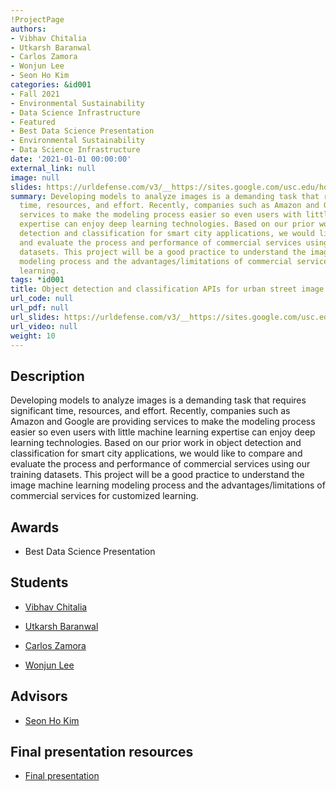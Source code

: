 ```yaml
---
!ProjectPage
authors:
- Vibhav Chitalia
- Utkarsh Baranwal
- Carlos Zamora
- Wonjun Lee
- Seon Ho Kim
categories: &id001
- Fall 2021
- Environmental Sustainability
- Data Science Infrastructure
- Featured
- Best Data Science Presentation
- Environmental Sustainability
- Data Science Infrastructure
date: '2021-01-01 00:00:00'
external_link: null
image: null
slides: https://urldefense.com/v3/__https://sites.google.com/usc.edu/homeless-encampments-in-la/home__;!!LIr3w8kk_Xxm!8Eq9mrdqLFc0LUaCGdonNK44IuCugGgQSvt90cBL0xEveRFYamBdezONTYoHeoo$
summary: Developing models to analyze images is a demanding task that requires significant
  time, resources, and effort. Recently, companies such as Amazon and Google are providing
  services to make the modeling process easier so even users with little machine learning
  expertise can enjoy deep learning technologies. Based on our prior work in object
  detection and classification for smart city applications, we would like to compare
  and evaluate the process and performance of commercial services using our training
  datasets. This project will be a good practice to understand the image machine learning
  modeling process and the advantages/limitations of commercial services for customized
  learning.
tags: *id001
title: Object detection and classification APIs for urban street image analysis
url_code: null
url_pdf: null
url_slides: https://urldefense.com/v3/__https://sites.google.com/usc.edu/homeless-encampments-in-la/home__;!!LIr3w8kk_Xxm!8Eq9mrdqLFc0LUaCGdonNK44IuCugGgQSvt90cBL0xEveRFYamBdezONTYoHeoo$
url_video: null
weight: 10
---
```

## Description

Developing models to analyze images is a demanding task that requires significant time, resources, and effort. Recently, companies such as Amazon and Google are providing services to make the modeling process easier so even users with little machine learning expertise can enjoy deep learning technologies. Based on our prior work in object detection and classification for smart city applications, we would like to compare and evaluate the process and performance of commercial services using our training datasets. This project will be a good practice to understand the image machine learning modeling process and the advantages/limitations of commercial services for customized learning.



## Awards
* Best Data Science Presentation





## Students

* [Vibhav Chitalia](../../../author/vibhav-chitalia)

* [Utkarsh Baranwal](../../../author/utkarsh-baranwal)

* [Carlos Zamora](../../../author/carlos-zamora)

* [Wonjun Lee](../../../author/wonjun-lee)

## Advisors

* [Seon Ho Kim](../../../author/seon-ho-kim)

## Final presentation resources

* [Final presentation](https://urldefense.com/v3/__https://sites.google.com/usc.edu/homeless-encampments-in-la/home__;!!LIr3w8kk_Xxm!8Eq9mrdqLFc0LUaCGdonNK44IuCugGgQSvt90cBL0xEveRFYamBdezONTYoHeoo$)